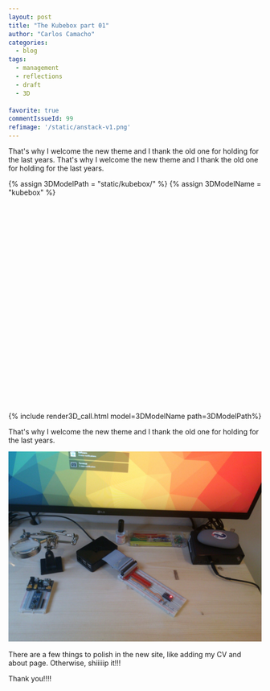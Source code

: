```yaml
---
layout: post
title: "The Kubebox part 01"
author: "Carlos Camacho"
categories:
  - blog
tags:
  - management
  - reflections
  - draft
  - 3D

favorite: true
commentIssueId: 99
refimage: '/static/anstack-v1.png'
---
```


That's why I welcome the new theme and I thank the
old one for holding for the last years.
That's why I welcome the new theme and I thank the
old one for holding for the last years.

{% assign 3DModelPath = "static/kubebox/" %}
{% assign 3DModelName = "kubebox" %}

<div id="{{ 3DModelName }}" style="height: 100%; height:400px; display: flex; align-items: center; justify-content: center;" ></div>

{% include render3D_call.html model=3DModelName path=3DModelPath%}


That's why I welcome the new theme and I thank the
old one for holding for the last years.

![](/static/accel/accelerometer-00-build.jpeg)

There are a few things to polish in the new site, like adding my
CV and about page. Otherwise, shiiiiip it!!!

Thank you!!!!
